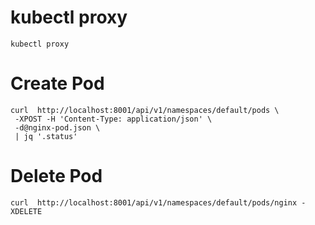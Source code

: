 # kubectl proxy 

~~~
kubectl proxy
~~~

# Create Pod

~~~
curl  http://localhost:8001/api/v1/namespaces/default/pods \
 -XPOST -H 'Content-Type: application/json' \
 -d@nginx-pod.json \
 | jq '.status'
~~~


# Delete Pod

~~~
curl  http://localhost:8001/api/v1/namespaces/default/pods/nginx -XDELETE
~~~
